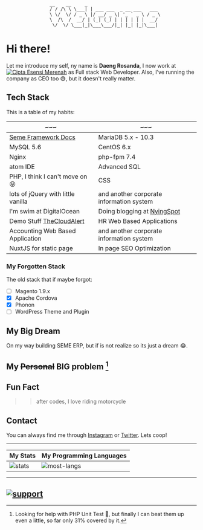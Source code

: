 ```
                __    __     _                          
                / / /\ \ \___| | ___ ___  _ __ ___   ___
                \ \/  \/ / _ \ |/ __/ _ \| '_ ` _ \ / _ \
                \  /\  /  __/ | (_| (_) | | | | | |  __/
                 \/  \/ \___|_|\___\___/|_| |_| |_|\___|
```


# Hi there!
Let me introduce my self, ny name is **Daeng Rosanda**, I now work at [![Cipta Esensi Merenah](https://www.cenah.co.id/favicon.png)](https://www.cenah.co.id/) as Full stack Web Developer. Also, I've running the company as CEO too 😅, but it doesn't really matter.

## Tech Stack
This is a table of my habits:

| ~~~  | ~~~  |
|---|---|
| [Seme Framework Docs](https://seme.framework.web.id) | MariaDB 5.x - 10.3 |
| MySQL 5.6 | CentOS 6.x |
| Nginx | php-fpm 7.4 |
| atom IDE | Advanced SQL |
| PHP, I think I can't move on 😝 | CSS |
| lots of jQuery with little vanilla | and another corporate information system |
| I'm swim at DigitalOcean | Doing blogging at [NyingSpot](https://www.NyingSpot.com) |
| Demo Stuff [TheCloudAlert](https://www.thecloudalert.com) | HR Web Based Applications |
| Accounting Web Based Application | and another corporate information system |
| NuxtJS for static page | In page SEO Optimization |


### My Forgotten Stack
The old stack that if maybe forgot:
- [ ] Magento 1.9.x
- [X] Apache Cordova
- [X] Phonon
- [ ] WordPress Theme and Plugin

## My Big Dream

On my way building SEME ERP, but if is not realize so its just a dream 😂.

## My ~~Personal~~ BIG problem [^1]

[^1]: Looking for help with PHP Unit Test 🤯, but finally I can beat them up even a little, so far only 31% covered by it.

## Fun Fact

> > after codes, I love riding motorcycle


## Contact

You can always find me through [Instagram](https://instagram.com/drosanda) or [Twitter](https://twitter.com/drosanda). Lets coop!

---
| My Stats | My Programming Languages |
|---|---|
| ![stats](https://github-readme-stats.vercel.app/api?username=drosanda&show_icons=true&hide_title=true&count_private=true&theme=radical) | ![most-langs](https://github-readme-stats.vercel.app/api/top-langs/?username=drosanda&hide=javascript,html&theme=radical&layout=compact)|

---
[![support](https://img.shields.io/badge/$-support-ff69b4.svg?style=flat)](https://www.buymeacoffee.com/drosanda)
---


<!--

---
- 🔭 I’m currently working on [cenah.co.id](https://cenah.co.id)
- 🌱 I’m currently Creating SEME ERP
- 🌱 I’m currently learning *PHP Unit Test*
- 🤔 I’m looking for help with *PHP Unit Test*
- 💬 Ask me about [SemeFramework](https://seme.framework.web.id)
- 📫 How to reach me: [Instagram](https://instagram.com/drosanda)
- ⚡ Fun fact: after codes, I love motorcycle
---

**drosanda/drosanda** is a ✨ _special_ ✨ repository because its `README.md` (this file) appears on your GitHub profile.

Here are some ideas to get you started:

- 🔭 I’m currently working on ...
- 🌱 I’m currently learning ...
- 👯 I’m looking to collaborate on ...
- 🤔 I’m looking for help with ...
- 💬 Ask me about ...
- 📫 How to reach me: ...
- 😄 Pronouns: ...
- ⚡ Fun fact: ...
-->
